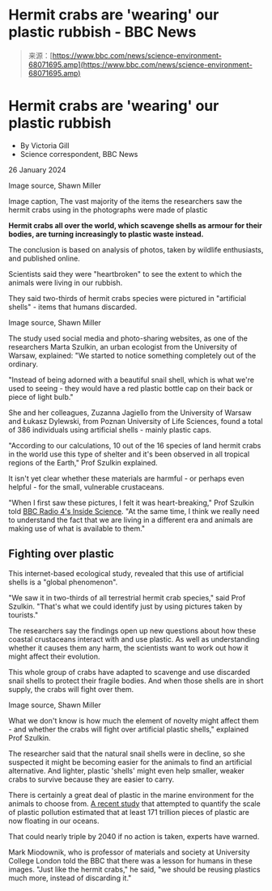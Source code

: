 <!--yml
category: 未分类
date: 2024-05-27 15:17:37
-->

# Hermit crabs are 'wearing' our plastic rubbish - BBC News

> 来源：[https://www.bbc.com/news/science-environment-68071695.amp](https://www.bbc.com/news/science-environment-68071695.amp)

<main role="main">

# Hermit crabs are 'wearing' our plastic rubbish

*   By Victoria Gill
*   Science correspondent, BBC News

26 January 2024

Image source, Shawn Miller

Image caption, The vast majority of the items the researchers saw the hermit crabs using in the photographs were made of plastic

**Hermit crabs all over the world, which scavenge shells as armour for their bodies, are turning increasingly to plastic waste instead.**

The conclusion is based on analysis of photos, taken by wildlife enthusiasts, and published online.

Scientists said they were "heartbroken" to see the extent to which the animals were living in our rubbish.

They said two-thirds of hermit crabs species were pictured in "artificial shells" - items that humans discarded.

Image source, Shawn Miller

The study used social media and photo-sharing websites, as one of the researchers Marta Szulkin, an urban ecologist from the University of Warsaw, explained: "We started to notice something completely out of the ordinary.

"Instead of being adorned with a beautiful snail shell, which is what we're used to seeing - they would have a red plastic bottle cap on their back or piece of light bulb."

She and her colleagues, Zuzanna Jagiello from the University of Warsaw and Łukasz Dylewski, from Poznan University of Life Sciences, found a total of 386 individuals using artificial shells - mainly plastic caps.

"According to our calculations, 10 out of the 16 species of land hermit crabs in the world use this type of shelter and it's been observed in all tropical regions of the Earth," Prof Szulkin explained.

It isn't yet clear whether these materials are harmful - or perhaps even helpful - for the small, vulnerable crustaceans.

"When I first saw these pictures, I felt it was heart-breaking," Prof Szulkin told [BBC Radio 4's Inside Science](/programmes/m001vlf5). "At the same time, I think we really need to understand the fact that we are living in a different era and animals are making use of what is available to them."

## Fighting over plastic

This internet-based ecological study, revealed that this use of artificial shells is a "global phenomenon".

"We saw it in two-thirds of all terrestrial hermit crab species," said Prof Szulkin. "That's what we could identify just by using pictures taken by tourists."

The researchers say the findings open up new questions about how these coastal crustaceans interact with and use plastic. As well as understanding whether it causes them any harm, the scientists want to work out how it might affect their evolution.

This whole group of crabs have adapted to scavenge and use discarded snail shells to protect their fragile bodies. And when those shells are in short supply, the crabs will fight over them.

Image source, Shawn Miller

What we don't know is how much the element of novelty might affect them - and whether the crabs will fight over artificial plastic shells," explained Prof Szulkin.

The researcher said that the natural snail shells were in decline, so she suspected it might be becoming easier for the animals to find an artificial alternative. And lighter, plastic 'shells' might even help smaller, weaker crabs to survive because they are easier to carry.

There is certainly a great deal of plastic in the marine environment for the animals to choose from. [A recent study](/news/science-environment-64889284) that attempted to quantify the scale of plastic pollution estimated that at least 171 trillion pieces of plastic are now floating in our oceans.

That could nearly triple by 2040 if no action is taken, experts have warned.

Mark Miodownik, who is professor of materials and society at University College London told the BBC that there was a lesson for humans in these images. "Just like the hermit crabs," he said, "we should be reusing plastics much more, instead of discarding it."

</main>